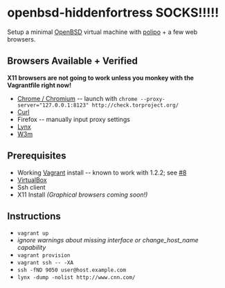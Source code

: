 openbsd-hiddenfortress SOCKS!!!!!
====================

Setup a minimal [OpenBSD](http://openbsd.org/) virtual machine with [polipo](http://www.pps.univ-paris-diderot.fr/~jch/software/polipo/) + a few web browsers.

Browsers Available + Verified
-----------------------------
**X11 browsers are not going to work unless you monkey with the Vagrantfile right now!**
- [Chrome / Chromium](http://www.chromium.org/Home) -- launch with `chrome --proxy-server="127.0.0.1:8123" http://check.torproject.org/`
- [Curl](http://curl.haxx.se/)
- Firefox -- manually input proxy settings
- [Lynx](http://lynx.browser.org/)
- [W3m](http://w3m.sourceforge.net/)

Prerequisites
-------------
- Working [Vagrant](http://www.vagrantup.com/) install -- known to work with 1.2.2; see [#8](https://github.com/WIZARDISHUNGRY/openbsd-hiddenfortress/issues/8)
- [VirtualBox](https://www.virtualbox.org/)
- Ssh client
- X11 Install _(Graphical browsers coming soon!)_

Instructions
------------
- `vagrant up`
- *ignore warnings about missing interface or change_host_name capability*
- `vagrant provision`
- `vagrant ssh -- -XA`
- `ssh -fND 9050 user@host.example.com`
- `lynx -dump -nolist http://www.cnn.com/`
</pre>
